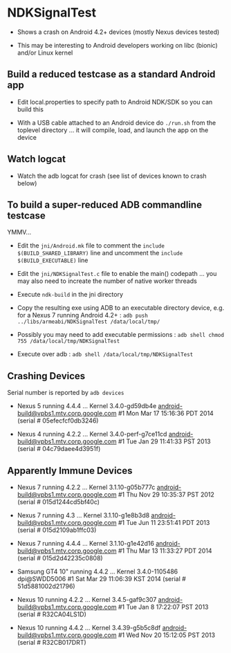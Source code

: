 NDKSignalTest
=============

- Shows a crash on Android 4.2+ devices (mostly Nexus devices tested)

- This may be interesting to Android developers working on libc (bionic) and/or Linux kernel

Build a reduced testcase as a standard Android app
--------------------------------------------------

- Edit local.properties to specify path to Android NDK/SDK so you can build this

- With a USB cable attached to an Android device do `./run.sh` from the toplevel directory ...  it
  will compile, load, and launch the app on the device

Watch logcat
------------

- Watch the adb logcat for crash (see list of devices known to crash below)

To build a super-reduced ADB commandline testcase
-------------------------------------------------

YMMV...

- Edit the `jni/Android.mk` file to comment the `include $(BUILD_SHARED_LIBRARY)` line and uncomment the `include $(BUILD_EXECUTABLE)` line

- Edit the `jni/NDKSignalTest.c` file to enable the main() codepath ... you may also need to increate the number of
  native worker threads

- Execute `ndk-build` in the jni directory

- Copy the resulting exe using ADB to an executable directory device, e.g. for a Nexus 7 running
  Android 4.2+ : `adb push ../libs/armeabi/NDKSignalTest /data/local/tmp/`

- Possibly you may need to add executable permissions : `adb shell chmod 755 /data/local/tmp/NDKSignalTest`

- Execute over adb : `adb shell /data/local/tmp/NDKSignalTest`

Crashing Devices
----------------

Serial number is reported by `adb devices`

- Nexus 5         running 4.4.4 ... Kernel 3.4.0-gd59db4e      android-build@vpbs1.mtv.corp.google.com #1 Mon Mar 17 15:16:36 PDT 2014  (serial # 05efecfcf0db3246)

- Nexus 4         running 4.2.2 ... Kernel 3.4.0-perf-g7ce11cd android-build@vpbs1.mtv.corp.google.com #1 Tue Jan 29 11:41:33 PST 2013  (serial # 04c79daee4d3951f)

Apparently Immune Devices
-------------------------

- Nexus 7         running 4.2.2 ... Kernel 3.1.10-g05b777c     android-build@vpbs1.mtv.corp.google.com #1 Thu Nov 29 10:35:37 PST 2012  (serial # 015d1244cd5bf40c)

- Nexus 7         running 4.3   ... Kernel 3.1.10-g1e8b3d8     android-build@vpbs1.mtv.corp.google.com #1 Tue Jun 11 23:51:41 PDT 2013  (serial # 015d2109ab1ffc03)

- Nexus 7         running 4.4.4 ... Kernel 3.1.10-g1e42d16     android-build@vpbs1.mtv.corp.google.com #1 Thu Mar 13 11:33:27 PDT 2014  (serial # 015d2d42235c0808)

- Samsung GT4 10" running 4.4.2 ... Kernel 3.4.0-1105486 dpi@SWDD5006 #1                                  Sat Mar 29 11:06:39 KST 2014  (serial # 51d5881002d21796)

- Nexus 10        running 4.2.2 ... Kernel 3.4.5-gaf9c307      android-build@vpbs1.mtv.corp.google.com #1 Tue Jan  8 17:22:07 PST 2013  (serial # R32CA04LS1D)

- Nexus 10        running 4.4.2 ... Kernel 3.4.39-g5b5c8df     android-build@vpbs1.mtv.corp.google.com #1 Wed Nov 20 15:12:05 PST 2013  (serial # R32CB017DRT)
